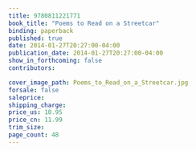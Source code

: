 ```yaml
---
title: 9780811221771
book_title: "Poems to Read on a Streetcar"
binding: paperback
published: true
date: 2014-01-27T20:27:00-04:00
publication_date: 2014-01-27T20:27:00-04:00
show_in_forthcoming: false
contributors:

cover_image_path: Poems_to_Read_on_a_Streetcar.jpg
forsale: false
saleprice:
shipping_charge:
price_us: 10.95
price_cn: 11.99
trim_size:
page_count: 48
---
```


